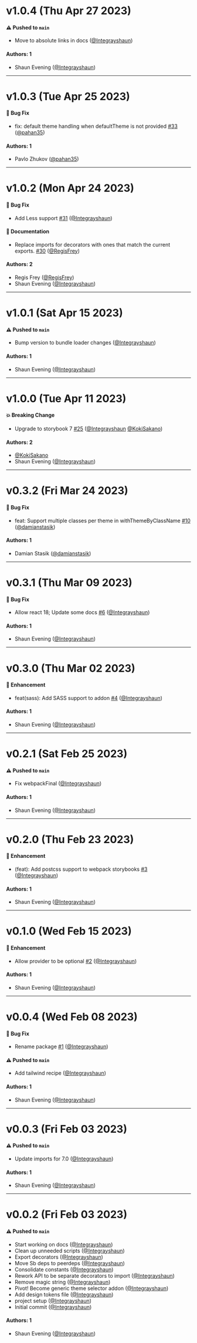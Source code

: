# v1.0.4 (Thu Apr 27 2023)

#### ⚠️ Pushed to `main`

- Move to absolute links in docs ([@Integrayshaun](https://github.com/Integrayshaun))

#### Authors: 1

- Shaun Evening ([@Integrayshaun](https://github.com/Integrayshaun))

---

# v1.0.3 (Tue Apr 25 2023)

#### 🐛 Bug Fix

- fix: default theme handling when defaultTheme is not provided [#33](https://github.com/storybookjs/addon-styling/pull/33) ([@pahan35](https://github.com/pahan35))

#### Authors: 1

- Pavlo Zhukov ([@pahan35](https://github.com/pahan35))

---

# v1.0.2 (Mon Apr 24 2023)

#### 🐛 Bug Fix

- Add Less support [#31](https://github.com/storybookjs/addon-styling/pull/31) ([@Integrayshaun](https://github.com/Integrayshaun))

#### 📝 Documentation

- Replace imports for decorators with ones that match the current exports. [#30](https://github.com/storybookjs/addon-styling/pull/30) ([@RegisFrey](https://github.com/RegisFrey))

#### Authors: 2

- Regis Frey ([@RegisFrey](https://github.com/RegisFrey))
- Shaun Evening ([@Integrayshaun](https://github.com/Integrayshaun))

---

# v1.0.1 (Sat Apr 15 2023)

#### ⚠️ Pushed to `main`

- Bump version to bundle loader changes ([@Integrayshaun](https://github.com/Integrayshaun))

#### Authors: 1

- Shaun Evening ([@Integrayshaun](https://github.com/Integrayshaun))

---

# v1.0.0 (Tue Apr 11 2023)

#### 💥 Breaking Change

- Upgrade to storybook 7 [#25](https://github.com/storybookjs/addon-styling/pull/25) ([@Integrayshaun](https://github.com/Integrayshaun) [@KokiSakano](https://github.com/KokiSakano))

#### Authors: 2

- [@KokiSakano](https://github.com/KokiSakano)
- Shaun Evening ([@Integrayshaun](https://github.com/Integrayshaun))

---

# v0.3.2 (Fri Mar 24 2023)

#### 🐛 Bug Fix

- feat: Support multiple classes per theme in withThemeByClassName [#10](https://github.com/storybookjs/addon-styling/pull/10) ([@damianstasik](https://github.com/damianstasik))

#### Authors: 1

- Damian Stasik ([@damianstasik](https://github.com/damianstasik))

---

# v0.3.1 (Thu Mar 09 2023)

#### 🐛 Bug Fix

- Allow react 18; Update some docs [#6](https://github.com/storybookjs/addon-styling/pull/6) ([@Integrayshaun](https://github.com/Integrayshaun))

#### Authors: 1

- Shaun Evening ([@Integrayshaun](https://github.com/Integrayshaun))

---

# v0.3.0 (Thu Mar 02 2023)

#### 🚀 Enhancement

- feat(sass): Add SASS support to addon [#4](https://github.com/storybookjs/addon-styling/pull/4) ([@Integrayshaun](https://github.com/Integrayshaun))

#### Authors: 1

- Shaun Evening ([@Integrayshaun](https://github.com/Integrayshaun))

---

# v0.2.1 (Sat Feb 25 2023)

#### ⚠️ Pushed to `main`

- Fix webpackFinal ([@Integrayshaun](https://github.com/Integrayshaun))

#### Authors: 1

- Shaun Evening ([@Integrayshaun](https://github.com/Integrayshaun))

---

# v0.2.0 (Thu Feb 23 2023)

#### 🚀 Enhancement

- (feat): Add postcss support to webpack storybooks [#3](https://github.com/storybookjs/addon-styling/pull/3) ([@Integrayshaun](https://github.com/Integrayshaun))

#### Authors: 1

- Shaun Evening ([@Integrayshaun](https://github.com/Integrayshaun))

---

# v0.1.0 (Wed Feb 15 2023)

#### 🚀 Enhancement

- Allow provider to be optional [#2](https://github.com/storybookjs/addon-styling/pull/2) ([@Integrayshaun](https://github.com/Integrayshaun))

#### Authors: 1

- Shaun Evening ([@Integrayshaun](https://github.com/Integrayshaun))

---

# v0.0.4 (Wed Feb 08 2023)

#### 🐛 Bug Fix

- Rename package [#1](https://github.com/storybookjs/addon-styling/pull/1) ([@Integrayshaun](https://github.com/Integrayshaun))

#### ⚠️ Pushed to `main`

- Add tailwind recipe ([@Integrayshaun](https://github.com/Integrayshaun))

#### Authors: 1

- Shaun Evening ([@Integrayshaun](https://github.com/Integrayshaun))

---

# v0.0.3 (Fri Feb 03 2023)

#### ⚠️ Pushed to `main`

- Update imports for 7.0 ([@Integrayshaun](https://github.com/Integrayshaun))

#### Authors: 1

- Shaun Evening ([@Integrayshaun](https://github.com/Integrayshaun))

---

# v0.0.2 (Fri Feb 03 2023)

#### ⚠️ Pushed to `main`

- Start working on docs ([@Integrayshaun](https://github.com/Integrayshaun))
- Clean up unneeded scripts ([@Integrayshaun](https://github.com/Integrayshaun))
- Export decorators ([@Integrayshaun](https://github.com/Integrayshaun))
- Move Sb deps to peerdeps ([@Integrayshaun](https://github.com/Integrayshaun))
- Consolidate constants ([@Integrayshaun](https://github.com/Integrayshaun))
- Rework API to be separate decorators to import ([@Integrayshaun](https://github.com/Integrayshaun))
- Remove magic string ([@Integrayshaun](https://github.com/Integrayshaun))
- Pivot! Become generic theme selector addon ([@Integrayshaun](https://github.com/Integrayshaun))
- Add design tokens file ([@Integrayshaun](https://github.com/Integrayshaun))
- project setup ([@Integrayshaun](https://github.com/Integrayshaun))
- Initial commit ([@Integrayshaun](https://github.com/Integrayshaun))

#### Authors: 1

- Shaun Evening ([@Integrayshaun](https://github.com/Integrayshaun))
